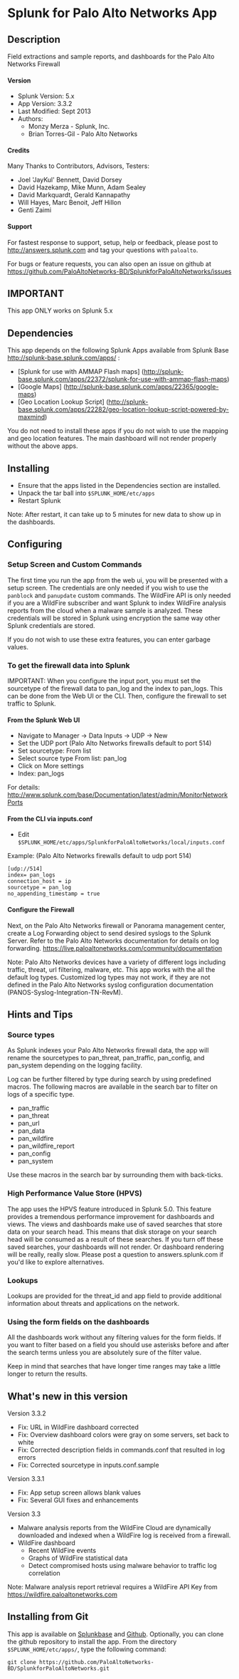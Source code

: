 
Splunk for Palo Alto Networks App
=================================

## Description ##

Field extractions and sample reports,
and dashboards for the Palo Alto
Networks Firewall

#### Version ####

* Splunk Version: 5.x
* App Version: 3.3.2
* Last Modified: Sept 2013
* Authors:
    * Monzy Merza - Splunk, Inc.
    * Brian Torres-Gil - Palo Alto Networks

#### Credits ####

Many Thanks to Contributors, Advisors, Testers:

* Joel 'JayKul' Bennett, David Dorsey
* David Hazekamp, Mike Munn, Adam Sealey
* David Markquardt, Gerald Kannapathy
* Will Hayes, Marc Benoit, Jeff Hillon
* Genti Zaimi

#### Support ####

For fastest response to support, setup, help or feedback, please post to
http://answers.splunk.com and tag your questions with `paloalto`.

For bugs or feature requests, you can also open an issue on github at 
https://github.com/PaloAltoNetworks-BD/SplunkforPaloAltoNetworks/issues

## IMPORTANT ##

This app ONLY works on Splunk 5.x

## Dependencies ##

This app depends on the following Splunk Apps available from Splunk Base http://splunk-base.splunk.com/apps/ :

- [Splunk for use with AMMAP Flash maps] (http://splunk-base.splunk.com/apps/22372/splunk-for-use-with-ammap-flash-maps)
- [Google Maps] (http://splunk-base.splunk.com/apps/22365/google-maps)
- [Geo Location Lookup Script] (http://splunk-base.splunk.com/apps/22282/geo-location-lookup-script-powered-by-maxmind)

You do not need to install these apps if you do not wish to use the mapping and geo location features. The main dashboard will not render properly without the above apps.

## Installing ##

- Ensure that the apps listed in the Dependencies section are installed.
- Unpack the tar ball into `$SPLUNK_HOME/etc/apps`
- Restart Splunk

Note: After restart, it can take up to 5 minutes for new data to show up in the dashboards.

## Configuring ##

### Setup Screen and Custom Commands ###

The first time you run the app from the web ui, you will be presented with a setup screen. The credentials are only needed if you wish to use the `panblock` and `panupdate` custom commands. The WildFire API is only needed if you are a WildFire subscriber and want Splunk to index WildFire analysis reports from the cloud when a malware sample is analyzed.  These credentials will be stored in Splunk using encryption the same way other Splunk credentials are stored.

If you do not wish to use these extra features, you can enter garbage values.

### To get the firewall data into Splunk ###

IMPORTANT: When you configure the input port, you must set the sourcetype of the firewall data to pan_log and the index to pan_logs.  This can be done from the Web UI or the CLI.  Then, configure the firewall to set traffic to Splunk.

#### From the Splunk Web UI ####

- Navigate to Manager -> Data Inputs -> UDP -> New
- Set the UDP port (Palo Alto Networks firewalls default to port 514)
- Set sourcetype: From list
- Select source type From list: pan_log
- Click on More settings
- Index: pan_logs

For details: http://www.splunk.com/base/Documentation/latest/admin/MonitorNetworkPorts

#### From the CLI via inputs.conf ####

- Edit `$SPLUNK_HOME/etc/apps/SplunkforPaloAltoNetworks/local/inputs.conf` 

Example:  (Palo Alto Networks firewalls default to udp port 514)

    [udp://514]
    index= pan_logs
    connection_host = ip
    sourcetype = pan_log
    no_appending_timestamp = true

#### Configure the Firewall ####

Next, on the Palo Alto Networks firewall or Panorama management center, create a Log Forwarding object to send desired syslogs to the Splunk Server. Refer to the Palo Alto Networks documentation for details on log forwarding.  https://live.paloaltonetworks.com/community/documentation

Note: Palo Alto Networks devices have a variety of different logs including traffic, threat, url filtering, malware, etc. This app works with the all the default log types. Customized log types may not work, if they are not defined in the Palo Alto Networks syslog configuration documentation (PANOS-Syslog-Integration-TN-RevM).

## Hints and Tips ##

### Source types ###

As Splunk indexes your Palo Alto Networks firewall data, the app will rename the sourcetypes to pan_threat, pan_traffic, pan_config, and pan_system depending on the logging facility. 

Log can be further filtered by type during search by using predefined macros.  The following macros are available in the search bar to filter on logs of a specific type.

- pan_traffic
- pan_threat
- pan_url
- pan_data
- pan_wildfire
- pan_wildfire_report
- pan_config
- pan_system

Use these macros in the search bar by surrounding them with back-ticks.

### High Performance Value Store (HPVS) ###

The app uses the HPVS feature introduced in Splunk 5.0. This feature provides a tremendous performance improvement for dashboards and views. The views and dashboards make use of saved searches that store data on your search head. This means that disk storage on your search head will be consumed as a result of these searches. If you turn off these saved searches, your dashboards will not render. Or dashboard rendering will be really, really slow. Please post a question to answers.splunk.com if you'd like to explore alternatives. 

### Lookups ###

Lookups are provided for the threat_id and app field to provide additional information about threats and applications on the network.

### Using the form fields on the dashboards ###

All the dashboards work without any filtering values for the form fields. If you want to filter based on a field you should use asterisks before and after the search terms unless you are absolutely sure of the filter value.

Keep in mind that searches that have longer time ranges may take a little longer to return the results. 

## What's new in this version ##

Version 3.3.2  
- Fix: URL in WildFire dashboard corrected
- Fix: Overview dashboard colors were gray on some servers, set back to white
- Fix: Corrected description fields in commands.conf that resulted in log errors
- Fix: Corrected sourcetype in inputs.conf.sample

Version 3.3.1  
- Fix: App setup screen allows blank values
- Fix: Several GUI fixes and enhancements

Version 3.3  
- Malware analysis reports from the WildFire Cloud are dynamically downloaded and indexed when a WildFire log is received from a firewall.
- WildFire dashboard
    - Recent WildFire events
    - Graphs of WildFire statistical data
    - Detect compromised hosts using malware behavior to traffic log correlation

Note: Malware analysis report retrieval requires a WildFire API Key from https://wildfire.paloaltonetworks.com

## Installing from Git ##

This app is available on [Splunkbase](http://splunk-base.splunk.com/apps/22327/splunk-for-palo-alto-networks) and [Github](https://github.com/PaloAltoNetworks-BD/SplunkforPaloAltoNetworks).  Optionally, you can clone the github repository to install the app.
From the directory `$SPLUNK_HOME/etc/apps/`, type the following command:

    git clone https://github.com/PaloAltoNetworks-BD/SplunkforPaloAltoNetworks.git
